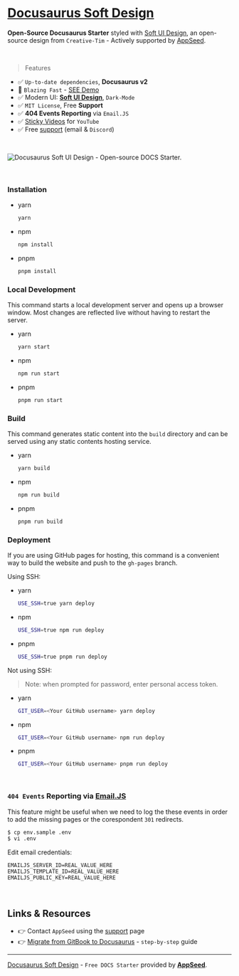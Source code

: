 # [Docusaurus Soft Design](https://github.com/app-generator/docusaurus-soft-design)

**Open-Source Docusaurus Starter** styled with [Soft UI Design](https://bit.ly/soft-design-system), an open-source design from `Creative-Tim` - Actively supported by [AppSeed](https://appseed.us/).

<br />

> Features

- ✅ `Up-to-date dependencies`, **Docusaurus v2** 
- 🚀 `Blazing Fast` - [SEE Demo](https://docusaurus-soft-design.onrender.com/)
- ✅ Modern UI: **[Soft UI Design](https://bit.ly/soft-design-system)**, `Dark-Mode`
- ✅ `MIT License`, Free **Support**  
- ✅ **404 Events Reporting** via `Email.JS` 
- ✅ [Sticky Videos](https://docusaurus-soft-design.onrender.com/docs/tutorial-extras/sticky-media) for `YouTube`
- ✅ Free [support](https://appseed.us/support/) (email & `Discord`) 

<br />

![Docusaurus Soft UI Design - Open-source DOCS Starter.](https://user-images.githubusercontent.com/51070104/221350480-512c0088-84dd-49ac-a277-c09d0449054a.jpg)

<br />

### Installation

-   yarn
    ```sh
    yarn
    ```
-   npm
    ```sh
    npm install
    ```
-   pnpm
    ```sh
    pnpm install
    ```

### Local Development

This command starts a local development server and opens up a browser window. Most changes are reflected live without having to restart the server.

-   yarn
    ```sh
    yarn start
    ```
-   npm
    ```sh
    npm run start
    ```
-   pnpm
    ```sh
    pnpm run start
    ```

### Build

This command generates static content into the `build` directory and can be served using any static contents hosting service.

-   yarn
    ```sh
    yarn build
    ```
-   npm
    ```sh
    npm run build
    ```
-   pnpm
    ```sh
    pnpm run build
    ```

### Deployment

If you are using GitHub pages for hosting, this command is a convenient way to build the website and push to the `gh-pages` branch.

Using SSH:

-   yarn
    ```sh
    USE_SSH=true yarn deploy
    ```
-   npm
    ```sh
    USE_SSH=true npm run deploy
    ```
-   pnpm
    ```sh
    USE_SSH=true pnpm run deploy
    ```

Not using SSH:
> Note: when prompted for password, enter personal access token.
-   yarn
    ```sh
    GIT_USER=<Your GitHub username> yarn deploy
    ```
-   npm
    ```sh
    GIT_USER=<Your GitHub username> npm run deploy
    ```
-   pnpm
    ```sh
    GIT_USER=<Your GitHub username> pnpm run deploy
    ```

<br />

### `404 Events` Reporting via [Email.JS](https://www.emailjs.com/)

This feature might be useful when we need to log the these events in order to add the missing pages or the corespondent `301` redirects. 

```bash
$ cp env.sample .env
$ vi .env
```

Edit email credentials: 

```env
EMAILJS_SERVER_ID=REAL_VALUE_HERE
EMAILJS_TEMPLATE_ID=REAL_VALUE_HERE
EMAILJS_PUBLIC_KEY=REAL_VALUE_HERE
```

<br />

## Links & Resources

- 👉 Contact `AppSeed` using the [support](https://appseed.us/support/) page
- 👉 [Migrate from GitBook to Docusaurus](https://docs.appseed.us/gitbook-to-docusaurus-migration/) - `step-by-step` guide

--- 
[Docusaurus Soft Design](https://github.com/app-generator/docusaurus-soft-design) - `Free DOCS Starter` provided by **[AppSeed](https://appseed.us/)**.
